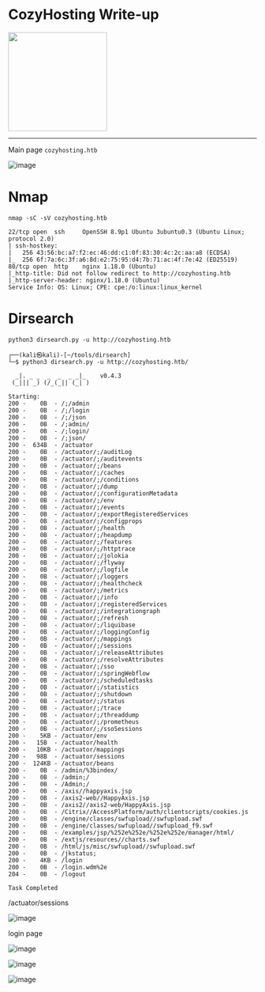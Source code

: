 # CozyHosting Write-up

<img src="https://labs.hackthebox.com/storage/avatars/eaed7cd01e84ef5c6ec7d949d1d61110.png" width="200" height="200">

-----------------------------------------------------------------------------------------------------------------------

Main page `cozyhosting.htb`

![image](https://github.com/zer00d4y/writeups/assets/128820441/a4d4d8d3-0a22-4a11-b907-14606c4f2c14)


# Nmap 

`nmap -sC -sV cozyhosting.htb` 

    22/tcp open  ssh     OpenSSH 8.9p1 Ubuntu 3ubuntu0.3 (Ubuntu Linux; protocol 2.0)
    | ssh-hostkey: 
    |   256 43:56:bc:a7:f2:ec:46:dd:c1:0f:83:30:4c:2c:aa:a8 (ECDSA)
    |_  256 6f:7a:6c:3f:a6:8d:e2:75:95:d4:7b:71:ac:4f:7e:42 (ED25519)
    80/tcp open  http    nginx 1.18.0 (Ubuntu)
    |_http-title: Did not follow redirect to http://cozyhosting.htb
    |_http-server-header: nginx/1.18.0 (Ubuntu)
    Service Info: OS: Linux; CPE: cpe:/o:linux:linux_kernel

# Dirsearch

`python3 dirsearch.py -u http://cozyhosting.htb`

    ┌──(kali㉿kali)-[~/tools/dirsearch]
    └─$ python3 dirsearch.py -u http://cozyhosting.htb/                
    
      _|. _ _  _  _  _ _|_    v0.4.3
     (_||| _) (/_(_|| (_| )
    
    Starting: 
    200 -    0B  - /;/admin                                          
    200 -    0B  - /;/login
    200 -    0B  - /;/json
    200 -    0B  - /;admin/
    200 -    0B  - /;login/
    200 -    0B  - /;json/                                    
    200 -  634B  - /actuator                                         
    200 -    0B  - /actuator/;/auditLog
    200 -    0B  - /actuator/;/auditevents
    200 -    0B  - /actuator/;/beans
    200 -    0B  - /actuator/;/caches
    200 -    0B  - /actuator/;/conditions
    200 -    0B  - /actuator/;/dump
    200 -    0B  - /actuator/;/configurationMetadata
    200 -    0B  - /actuator/;/env
    200 -    0B  - /actuator/;/events
    200 -    0B  - /actuator/;/exportRegisteredServices
    200 -    0B  - /actuator/;/configprops
    200 -    0B  - /actuator/;/health
    200 -    0B  - /actuator/;/heapdump
    200 -    0B  - /actuator/;/features
    200 -    0B  - /actuator/;/httptrace
    200 -    0B  - /actuator/;/jolokia
    200 -    0B  - /actuator/;/flyway
    200 -    0B  - /actuator/;/logfile
    200 -    0B  - /actuator/;/loggers
    200 -    0B  - /actuator/;/healthcheck
    200 -    0B  - /actuator/;/metrics
    200 -    0B  - /actuator/;/info
    200 -    0B  - /actuator/;/registeredServices
    200 -    0B  - /actuator/;/integrationgraph
    200 -    0B  - /actuator/;/refresh
    200 -    0B  - /actuator/;/liquibase
    200 -    0B  - /actuator/;/loggingConfig
    200 -    0B  - /actuator/;/mappings
    200 -    0B  - /actuator/;/sessions
    200 -    0B  - /actuator/;/releaseAttributes
    200 -    0B  - /actuator/;/resolveAttributes
    200 -    0B  - /actuator/;/sso
    200 -    0B  - /actuator/;/springWebflow
    200 -    0B  - /actuator/;/scheduledtasks
    200 -    0B  - /actuator/;/statistics
    200 -    0B  - /actuator/;/shutdown
    200 -    0B  - /actuator/;/status
    200 -    0B  - /actuator/;/trace
    200 -    0B  - /actuator/;/threaddump                            
    200 -    0B  - /actuator/;/prometheus                            
    200 -    0B  - /actuator/;/ssoSessions                           
    200 -    5KB - /actuator/env                                     
    200 -   15B  - /actuator/health
    200 -   10KB - /actuator/mappings                                
    200 -   98B  - /actuator/sessions
    200 -  124KB - /actuator/beans                                                                            
    200 -    0B  - /admin/%3bindex/                                  
    200 -    0B  - /admin;/                                          
    200 -    0B  - /Admin;/                                          
    200 -    0B  - /axis//happyaxis.jsp                              
    200 -    0B  - /axis2-web//HappyAxis.jsp                         
    200 -    0B  - /axis2//axis2-web/HappyAxis.jsp
    200 -    0B  - /Citrix//AccessPlatform/auth/clientscripts/cookies.js
    200 -    0B  - /engine/classes/swfupload//swfupload.swf          
    200 -    0B  - /engine/classes/swfupload//swfupload_f9.swf                                                
    200 -    0B  - /examples/jsp/%252e%252e/%252e%252e/manager/html/ 
    200 -    0B  - /extjs/resources//charts.swf                      
    200 -    0B  - /html/js/misc/swfupload//swfupload.swf            
    200 -    0B  - /jkstatus;                                        
    200 -    4KB - /login                                            
    200 -    0B  - /login.wdm%2e                                     
    204 -    0B  - /logout                                           
                                                                                 
    Task Completed    

/actuator/sessions

![image](https://github.com/zer00d4y/writeups/assets/128820441/c0473b62-97c5-4e15-811b-b35915afe6d0)

login page

![image](https://github.com/zer00d4y/writeups/assets/128820441/a635bf81-f568-43ef-9dc9-1e255cd231c1)

![image](https://github.com/zer00d4y/writeups/assets/128820441/bdf6f862-c771-4181-8e95-240d76a9d9f6)



![image](https://github.com/zer00d4y/writeups/assets/128820441/49cdc566-a6a5-47a5-b110-1bdd848dd63b)

